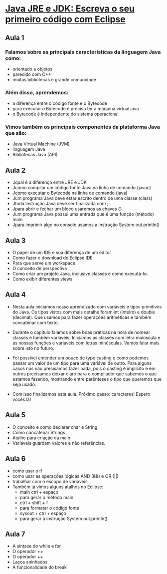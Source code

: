 # [Java JRE e JDK: Escreva o seu primeiro código com Eclipse](https://cursos.alura.com.br/course/java-primeiros-passos)
## Aula 1
### Falamos sobre as principais características da linguagem Java como:

* orientado a objetos
* parecido com C++
* muitas bibliotecas e grande comunidade
### Além disso, aprendemos:

* a diferença entre o código fonte e o Bytecode
* para executar o Bytecode é preciso ter a máquina virtual java
* o Bytecode é independente do sistema operacional
### Vimos também os principais componentes da plataforma Java que são:

* Java Virtual Machine (JVM)
* linguagem Java
* Bibliotecas Java (API)

## Aula 2
* Jqual é a diferença entre JRE e JDK
* Jcomo compilar um código fonte Java na linha de comando (javac)
* Jcomo executar o Bytecode na linha de comando (java)
* Jum programa Java deve estar escrito dentro de uma classe (class)
* Jtoda instrução Java deve ser finalizada com ;
* Jpara abrir e fechar um bloco usaremos as chaves {}
* Jum programa Java possui uma entrada que é uma função (método) main
* Jpara imprimir algo no console usamos a instrução System.out.println()

## Aula 3
* O papel de um IDE e sua diferença de um editor
* Como fazer o download do Eclipse IDE
* Para que serve um workspace
* O conceito de perspectiva
* Como criar um projeto Java, inclusive classes e como executá-lo.
* Como exibir diferentes views

## Aula 4
* Nesta aula iniciamos nosso aprendizado com variáveis e tipos primitivos do Java. Os tipos vistos com mais detalhe foram int (inteiro) e double (decimal). Que usamos para fazer operações aritméticas e também concatenar com texto.

* Durante o capítulo falamos sobre boas práticas na hora de nomear classes e também variáveis. Iniciamos as classes com letra maiúscula e as nossas funções e variáveis com letras minúsculas. Vamos falar mais sobre isto no futuro.

* Foi possível entender um pouco de type casting e como podemos passar um valor de um tipo para uma variável de outro. Para alguns casos nós não precisamos fazer nada, pois o casting é implícito e em outros precisamos deixar claro para o compilador que sabemos o que estamos fazendo, mostrando entre parênteses o tipo que queremos que seja usado.

* Com isso finalizamos esta aula. Próximo passo: caracteres! Espero vocês lá!

## Aula 5
* O conceito e como declarar char e String
* Como concatenar Strings
* Atalho para criação da main
* Variáveis guardam valores e não referências.

## Aula 6
* como usar o if
* como usar as operações lógicas AND (&&) e OR (||)
* trabalhar com o escopo de variáveis
* Também já vimos alguns atalhos no Eclipse:
    * main ctrl + espaço
    * para gerar o método main
    * ctrl + shift + f
    * para formatar o código fonte
    * sysout + ctrl + espaço
    * para gerar a instrução System.out.println()

## Aula 7
* A sintaxe do while e for
* O operador +=
* O operador ++
* Laços aninhados
* A funcionalidade do break